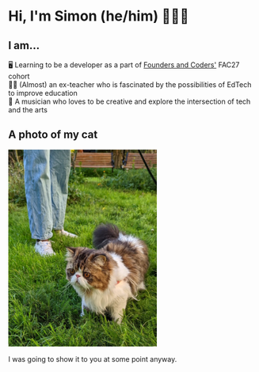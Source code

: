 # Hi, I'm Simon (he/him) 👋👋👋



## I am...

🖥️ Learning to be a developer as a part of <a href="https://www.foundersandcoders.com/">Founders and Coders'</a> FAC27 cohort <br>
👨‍🏫 (Almost) an ex-teacher who is fascinated by the possibilities of EdTech to improve education <br>
🎹 A musician who loves to be creative and explore the intersection of tech and the arts <br>

## A photo of my cat

<img src="musuko.jpg" alt="my profile pic" width="300"/>

I was going to show it to you at some point anyway.



<!--
**simonryrie/simonryrie** is a ✨ _special_ ✨ repository because its `README.md` (this file) appears on your GitHub profile.

Here are some ideas to get you started:

- 🔭 I’m currently working on ...
- 🌱 I’m currently learning ...
- 👯 I’m looking to collaborate on ...
- 🤔 I’m looking for help with ...
- 💬 Ask me about ...
- 📫 How to reach me: ...
- 😄 Pronouns: ...
- ⚡ Fun fact: ...
-->
